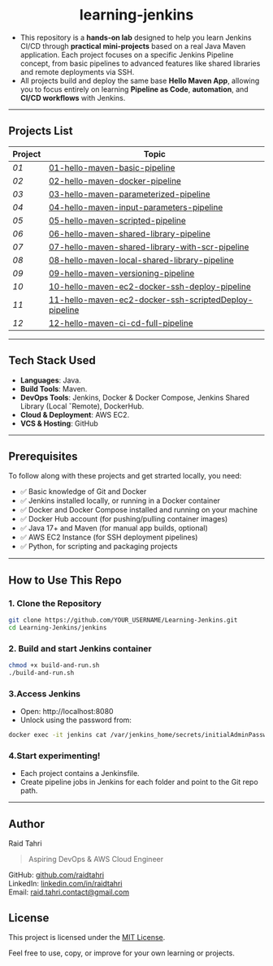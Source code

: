 <h1 align="center">learning-jenkins</h1>

- This repository is a **hands-on lab** designed to help you learn Jenkins CI/CD through **practical mini-projects** based on a real Java Maven application. Each project focuses on a specific Jenkins Pipeline concept, from basic pipelines to advanced features like shared libraries and remote deployments via SSH.
- All projects build and deploy the same base **Hello Maven App**, allowing you to focus entirely on learning **Pipeline as Code**, **automation**, and **CI/CD workflows** with Jenkins.

---

## Projects List

| Project                  | Topic                                           |
|-------------------------|-------------------------------------------------------|
| *01*| [01-hello-maven-basic-pipeline](./01-hello-maven-basic-pipeline/) |
| *02* | [02-hello-maven-docker-pipeline](./02-hello-maven-docker-pipeline/)|
| *03* |[03-hello-maven-parameterized-pipeline](./03-hello-maven-parameterized-pipeline/)           |
| *04* |[04-hello-maven-input-parameters-pipeline](./04-hello-maven-input-parameters-pipeline/)|
| *05* |[05-hello-maven-scripted-pipeline](./05-hello-maven-scripted-pipeline/)              |
| *06* | [06-hello-maven-shared-library-pipeline](./06-hello-maven-shared-library-pipeline/) |
| *07* | [07-hello-maven-shared-library-with-scr-pipeline](./07-hello-maven-shared-library-with-scr-pipeline/) |
| *08* | [08-hello-maven-local-shared-library-pipeline](./08-hello-maven-local-shared-library-pipeline/) |
| *09* | [09-hello-maven-versioning-pipeline](./09-hello-maven-versioning-pipeline/) |
| *10* | [10-hello-maven-ec2-docker-ssh-deploy-pipeline](./10-hello-maven-ec2-docker-ssh-deploy-pipeline/) |
| *11* | [11-hello-maven-ec2-docker-ssh-scriptedDeploy-pipeline](./11-hello-maven-ec2-docker-ssh-scriptedDeploy-pipeline/) |
| *12* | [12-hello-maven-ci-cd-full-pipeline](./12-hello-maven-ci-cd-full-pipeline12-hello-maven-ci-cd-full-pipeline/) |

---

## Tech Stack Used

- **Languages**: Java.
- **Build Tools**: Maven.
- **DevOps Tools**: Jenkins, Docker & Docker Compose, Jenkins Shared Library (Local ˇRemote), DockerHub.
- **Cloud & Deployment**: AWS EC2.
- **VCS & Hosting**: GitHub  

---

## Prerequisites

To follow along with these projects and get strarted locally, you need:

- ✅ Basic knowledge of Git and Docker
- ✅ Jenkins installed locally, or running in a Docker container  
- ✅ Docker and Docker Compose installed and running on your machine
- ✅ Docker Hub account (for pushing/pulling container images)
- ✅ Java 17+ and Maven (for manual app builds, optional)
- ✅ AWS EC2 Instance (for SSH deployment pipelines)
- ✅ Python, for scripting and packaging projects

---

## How to Use This Repo

### 1. Clone the Repository
```bash
git clone https://github.com/YOUR_USERNAME/Learning-Jenkins.git
cd Learning-Jenkins/jenkins
```
### 2. Build and start Jenkins container
```bash
chmod +x build-and-run.sh
./build-and-run.sh  
```
### 3.Access Jenkins
- Open: http://localhost:8080
- Unlock using the password from:
```bash
docker exec -it jenkins cat /var/jenkins_home/secrets/initialAdminPassword
```
### 4.Start experimenting!
- Each project contains a Jenkinsfile.
- Create pipeline jobs in Jenkins for each folder and point to the Git repo path.

---

## Author

Raid Tahri
> Aspiring DevOps & AWS Cloud Engineer

GitHub: [github.com/raidtahri](https://github.com/raidtahri)  
LinkedIn: [linkedin.com/in/raidtahri](https://linkedin.com/in/raidtahri)  
Email: raid.tahri.contact@gmail.com

## License

This project is licensed under the [MIT License](LICENSE). 

Feel free to use, copy, or improve for your own learning or projects.

